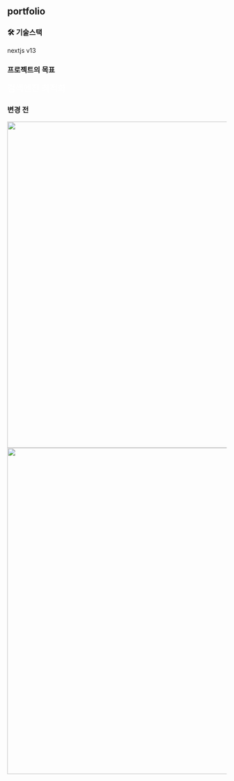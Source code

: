 ## portfolio

### 🛠 기술스택

nextjs v13

### 프로젝트의 목표

<a href="https://parkgain.tistory.com/54" style="text-decoration : none; font-size:20px; color : white;">검색엔진 최적화</a>

### 변경 전
<div align="center">
<img src="https://user-images.githubusercontent.com/84880886/222048556-73d47abf-3690-4d09-ba77-14e40c269dc1.jpg" width="750"/>
<img src="https://user-images.githubusercontent.com/84880886/222048563-bc1e1e01-543e-464e-822f-b378257f8b5c.jpg" width="750"/>
</
### 변경 후
